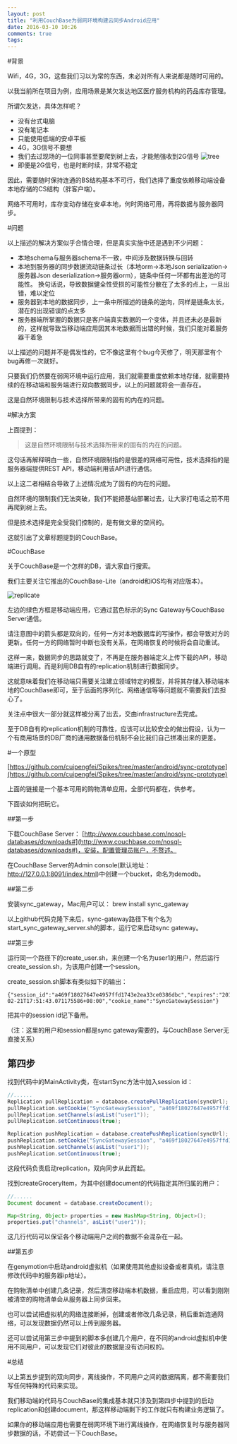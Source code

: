 ```yaml
---
layout: post
title: "利用CouchBase为弱网环境构建云同步Android应用"
date: 2016-03-10 10:26
comments: true
tags:
---
```


#背景

Wifi，4G，3G，这些我们习以为常的东西，未必对所有人来说都是随时可用的。

以我当前所在项目为例，应用场景是某欠发达地区医疗服务机构的药品库存管理。

所谓欠发达，具体怎样呢？

* 没有台式电脑
* 没有笔记本
* 只能使用低端的安卓平板
* 4G，3G信号不要想
* 我们去过现场的一位同事甚至要爬到树上去，才能勉强收到2G信号
![tree](http://img2.cache.netease.com/cnews/2009/2/2/20090202093425b68f3.jpg)
* 即便是2G信号，也是时断时续，非常不稳定

因此，需要随时保持连通的BS结构基本不可行，我们选择了重度依赖移动端设备本地存储的CS结构（胖客户端）。

网络不可用时，库存变动存储在安卓本地，何时网络可用，再将数据与服务器同步。

#问题

以上描述的解决方案似乎合情合理，但是真实实施中还是遇到不少问题：

* 本地schema与服务器schema不一致，中间涉及数据转换与回转
* 本地到服务器的同步数据流动链条过长（本地orm->本地Json serialization->服务器Json deserialization->服务器orm），链条中任何一环都有出差池的可能性。
换句话说，导致数据健全性受损的可能性分散在了太多的点上，一旦出错，难以定位
* 服务器到本地的数据同步，上一条中所描述的链条的逆向，同样是链条太长，潜在的出现错误的点太多
* 服务器端所掌握的数据只是客户端真实数据的一个变体，并且还未必是最新的，这样就导致当移动端应用因其本地数据而出错的时候，我们只能对着服务器干着急

以上描述的问题并不是偶发性的，它不像这里有个bug今天修了，明天那里有个bug再修一次就好。

只要我们仍然要在弱网环境中运行应用，我们就需要重度依赖本地存储，就需要持续的在移动端和服务端进行双向数据同步，以上的问题就将会一直存在。

这是自然环境限制与技术选择所带来的固有的内在的问题。

#解决方案

上面提到：

> 这是自然环境限制与技术选择所带来的固有的内在的问题。

这句话再解释明白一些，自然环境限制指的是很差的网络可用性，技术选择指的是服务器端提供REST API，移动端利用该API进行通信。

以上这二者相结合导致了上述情况成为了固有的内在的问题。

自然环境的限制我们无法突破，我们不能把基站部署过去，让大家打电话之前不用再爬到树上去。

但是技术选择是完全受我们控制的，是有做文章的空间的。

这就引出了文章标题提到的CouchBase。

#CouchBase

关于CouchBase是一个怎样的DB，请大家自行搜索。

我们主要关注它推出的CouchBase-Lite（android和iOS均有对应版本）。

![replicate](https://camo.githubusercontent.com/c1aa705fde3eb12245c06730d850c23e5a84ad8d/687474703a2f2f746c657964656e2d6d6973632e73332e616d617a6f6e6177732e636f6d2f636f756368626173652d6c6974652f636f756368626173652d6c6974652d6172636869746563747572652e706e67)

左边的绿色方框是移动端应用，它通过蓝色标示的Sync Gateway与CouchBase Server通信。

请注意图中的箭头都是双向的，任何一方对本地数据库的写操作，都会导致对方的更新。任何一方的网络暂时中断也没有关系，在网络恢复的时候将会自动重试。

这样一来，数据同步的思路就变了，不再是在服务器端定义上传下载的API，移动端进行调用。而是利用DB自有的replication机制进行数据同步。

这就意味着我们在移动端只需要关注建立领域特定的模型，并将其存储入移动端本地的CouchBase即可，至于后面的序列化、网络通信等等问题就不需要我们去担心了。

关注点中很大一部分就这样被分离了出去，交由infrastructure去完成。

至于DB自有的replication机制的可靠性，应该可以比较安全的做出假设，认为一个有商用场景的DB厂商的通用数据备份机制不会比我们自己拼凑出来的更差。

#一个原型

[https://github.com/cuipengfei/Spikes/tree/master/android/sync-prototype](https://github.com/cuipengfei/Spikes/tree/master/android/sync-prototype)

上面的链接是一个基本可用的购物清单应用。全部代码都在，供参考。

下面谈如何把玩它。

##第一步

下载CouchBase Server： [http://www.couchbase.com/nosql-databases/downloads#](http://www.couchbase.com/nosql-databases/downloads#)，安装，配置管理员账户，不赘述。

在CouchBase Server的Admin console(默认地址： http://127.0.0.1:8091/index.html)中创建一个bucket，命名为demodb。

##第二步

安装sync_gateway，Mac用户可以：
	brew install sync_gateway

以上github代码克隆下来后，sync-gateway路径下有个名为start_sync_gateway_server.sh的脚本，运行它来启动sync gateway。

##第三步

运行同一个路径下的create_user.sh，来创建一个名为user1的用户，然后运行create_session.sh，为该用户创建一个session。

create_session.sh脚本有类似如下的输出：

	{"session_id":"a469f18027647e4957ffd1743e2ea33ce0386dbc","expires":"2016-02-21T17:51:43.071175586+08:00","cookie_name":"SyncGatewaySession"}

把其中的session id记下备用。

（注：这里的用户和session都是sync gateway需要的，与CouchBase Server无直接关系）

## 第四步

找到代码中的MainActivity类，在startSync方法中加入session id：

```java
//......
Replication pullReplication = database.createPullReplication(syncUrl);
pullReplication.setCookie("SyncGatewaySession", "a469f18027647e4957ffd1743e2ea33ce0386dbc", null, 86400000000000L, false, false);
pullReplication.setChannels(asList("user1"));
pullReplication.setContinuous(true);

Replication pushReplication = database.createPushReplication(syncUrl);
pushReplication.setCookie("SyncGatewaySession", "a469f18027647e4957ffd1743e2ea33ce0386dbc", null, 86400000000000L, false, false);
pushReplication.setChannels(asList("user1"));
pushReplication.setContinuous(true);
```

这段代码负责启动replication，双向同步从此而起。

找到createGroceryItem，为其中创建document的代码指定其所归属的用户：

```java
//......
Document document = database.createDocument();

Map<String, Object> properties = new HashMap<String, Object>();
properties.put("channels", asList("user1"));
```

这几行代码可以保证各个移动端用户之间的数据不会混杂在一起。

##第五步

在genymotion中启动android虚拟机（如果使用其他虚拟设备或者真机，请注意修改代码中的服务器ip地址）。

在购物清单中创建几条记录，然后清空移动端本机数据，重启应用，可以看到刚刚被清空的购物清单会从服务器上同步回来。

也可以尝试把虚拟机的网络连接断掉，创建或者修改几条记录，稍后重新连通网络，可以发现数据仍然可以上传到服务器。

还可以尝试用第三步中提到的脚本多创建几个用户，在不同的android虚拟机中使用不同用户，可以发现它们对彼此的数据是没有访问权的。

#总结

以上第五步提到的双向同步，离线操作，不同用户之间的数据隔离，都不需要我们写任何特殊的代码来实现。

我们移动端的代码与CouchBase的集成基本就只涉及到第四步中提到的启动replication和创建document，那这样移动端剩下的工作就只有构建业务逻辑了。

如果你的移动端应用也需要在弱网环境下进行离线操作，在网络恢复时与服务器同步数据的话，不妨尝试一下CouchBase。